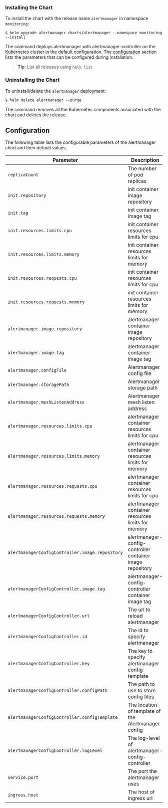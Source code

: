 ### Installing the Chart

To install the chart with the release name `alertmanager` in namespace `monitoring`:

```console
$ helm upgrade alertmanager charts/alertmanager --namespace monitoring --install
```
The command deploys alertmanager with alertmanager-controller on the Kubernetes cluster in the default configuration. The [configuration](#configuration) section lists the parameters that can be configured during installation.

> **Tip**: List all releases using `helm list`

### Uninstalling the Chart

To uninstall/delete the `alertmanager` deployment:

```console
$ helm delete alertmanager --purge
```

The command removes all the Kubernetes components associated with the chart and deletes the release.

## Configuration
The following table lists the configurable parameters of the alertmanager chart and their default values.

Parameter | Description | Default
--------- | ----------- | -------
`replicaCount` | The number of pod replicas | `1`
`init.repository` | init container image repository | `busybox`
`init.tag` | init container image tag | `"1.30"`
`init.resources.limits.cpu` | init container resources limits for cpu | `10m`
`init.resources.limits.memory` | init container resources limits for memory | `10Mi`
`init.resources.requests.cpu` | init container resources limits for cpu | `1m`
`init.resources.requests.memory` | init container resources limits for memory | `5Mi`
`alertmanager.image.repository` | alertmanager container image repository | `prom/alertmanager`
`alertmanager.image.tag` | alertmanager container image tag | `v0.17.0`
`alertmanager.configFile` | Alertmanager config file | `/etc/alertmanager/alertmanager.yml`
`alertmanager.storagePath` | Alertmanager storage path | `/alertmanager`
`alertmanager.meshListenAddress` | Alertmanager mesh listen address | `6783`
`alertmanager.resources.limits.cpu` | alertmanager container resources limits for cpu | `20m`
`alertmanager.resources.limits.memory` | alertmanager container resources limits for memory | `64Mi`
`alertmanager.resources.requests.cpu` | alertmanager container resources limits for cpu | `10m`
`alertmanager.resources.requests.memory` | alertmanager container resources limits for memory | `32Mi`
`alertmanagerConfigController.image.repository` | alertmanager-config-controller container image repository | `dockerregistry/alertmanager-config-controller`
`alertmanagerConfigController.image.tag` | alertmanager-config-controller container image tag | `0.1.0`
`alertmanagerConfigController.url` | The url to reload alertmanager | `http://alertmanager:9093/-/reload`
`alertmanagerConfigController.id` | The id to specify alertmanager | `0`
`alertmanagerConfigController.key` | The key to specify alertmanager config template | `q5!sder6P`
`alertmanagerConfigController.configPath` | The path to use to store config files | `/etc/config`
`alertmanagerConfigController.configTemplate` | The location of template of the Alertmanager config | `/etc/alertmanager/alertmanager.tmpl`
`alertmanagerConfigController.logLevel` | The log-level of alertmanager-config-controller | `info`
`service.port` | The port the alertmanager uses | `9093`
`ingress.host` | The host of ingress url | `alertmanager.xxx.yyy`
